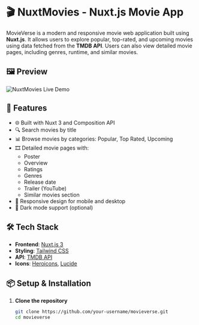 # 🎬 NuxtMovies - Nuxt.js Movie App

MovieVerse is a modern and responsive movie web application built using **Nuxt.js**. It allows users to explore popular, top-rated, and upcoming movies using data fetched from the **TMDB API**. Users can also view detailed movie pages, including  genres, runtime, and similar movies.

## 🖼️ Preview

![NuxtMovies Live Demo](https://nommovieapp.vercel.app/)

## 🚀 Features

- 🌐 Built with Nuxt 3 and Composition API
- 🔍 Search movies by title
- 📊 Browse movies by categories: Popular, Top Rated, Upcoming
- 🎞️ Detailed movie pages with:
  - Poster
  - Overview
  - Ratings
  - Genres
  - Release date
  - Trailer (YouTube)
  - Similar movies section
- 📱 Responsive design for mobile and desktop
- 🌙 Dark mode support (optional)

## 🛠️ Tech Stack

- **Frontend**: [Nuxt.js 3](https://nuxt.com/)
- **Styling**: [Tailwind CSS](https://tailwindcss.com/)
- **API**: [TMDB API](https://www.themoviedb.org/)
- **Icons**: [Heroicons](https://heroicons.com/), [Lucide](https://lucide.dev/)

## 📦 Setup & Installation

1. **Clone the repository**
   ```bash
   git clone https://github.com/your-username/movieverse.git
   cd movieverse
